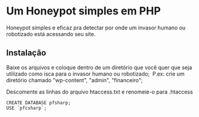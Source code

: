 # Um Honeypot simples em PHP
Honeypot simples e eficaz pra detectar por onde um invasor humano ou robotizado está acessando seu site.

## Instalação

Baixe os arquivos e coloque dentro de um diretório que você quer que seja utilizado como isca para o invasor humano ou robotizado;
&nbsp;P.ex: crie um diretório chamado "wp-content", "admin", "financeiro";

Descomente as linhas do arquivo htaccess.txt e renomeie-o para .htaccess
```htaccess
CREATE DATABASE pfsharp;
USE `pfcsharp`;
```
